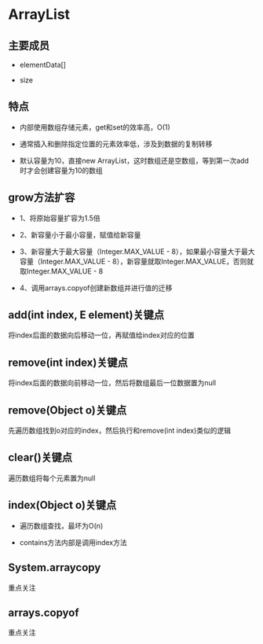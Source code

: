 # ArrayList


## 主要成员

- elementData[]

- size

## 特点

- 内部使用数组存储元素，get和set的效率高，O(1)

- 通常插入和删除指定位置的元素效率低，涉及到数据的复制转移

- 默认容量为10，直接new ArrayList，这时数组还是空数组，等到第一次add时才会创建容量为10的数组

## grow方法扩容

- 1、将原始容量扩容为1.5倍

- 2、新容量小于最小容量，赋值给新容量

- 3、新容量大于最大容量（Integer.MAX_VALUE - 8），如果最小容量大于最大容量（Integer.MAX_VALUE - 8），新容量就取Integer.MAX_VALUE，否则就取Integer.MAX_VALUE - 8

- 4、调用arrays.copyof创建新数组并进行值的迁移

## add(int index, E element)关键点

将index后面的数据向后移动一位，再赋值给index对应的位置

## remove(int index)关键点

将index后面的数据向前移动一位，然后将数组最后一位数据置为null

## remove(Object o)关键点

先遍历数组找到o对应的index，然后执行和remove(int index)类似的逻辑

## clear()关键点

遍历数组将每个元素置为null

## index(Object o)关键点

- 遍历数组查找，最坏为O(n)

- contains方法内部是调用index方法

## System.arraycopy

重点关注

## arrays.copyof

重点关注